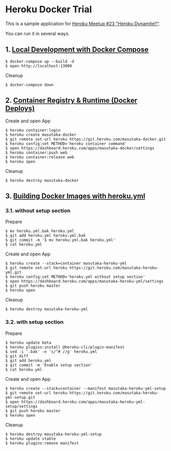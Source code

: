 # Heroku Docker Trial

This is a sample application for [Heroku Meetup #23 "Heroku Dynamite!!"](https://herokujp.doorkeeper.jp/events/82754).

You can run it in several ways.

## 1. [Local Development with Docker Compose](https://devcenter.heroku.com/articles/local-development-with-docker-compose)

    $ docker-compose up --build -d
    $ open http://localhost:13000

Cleanup

    $ docker-compose down

## 2. [Container Registry & Runtime (Docker Deploys)](https://devcenter.heroku.com/articles/container-registry-and-runtime)

Create and open App

    $ heroku container:login
    $ heroku create masutaka-docker
    $ git remote set-url heroku https://git.heroku.com/masutaka-docker.git
    $ heroku config:set METHOD='heroku container command'
    $ open https://dashboard.heroku.com/apps/masutaka-docker/settings
    $ heroku container:push web
    $ heroku container:release web
    $ heroku open

Cleanup

    $ heroku destroy masutaka-docker

## 3. [Building Docker Images with heroku.yml](https://devcenter.heroku.com/articles/build-docker-images-heroku-yml)

### 3.1. without setup section

Prepare

    $ mv heroku.yml.bak heroku.yml
    $ git add heroku.yml heroku.yml.bak
    $ git commit -m '$ mv heroku.yml.bak heroku.yml'
    $ cat heroku.yml

Create and open App

    $ heroku create --stack=container masutaka-heroku-yml
    $ git remote set-url heroku https://git.heroku.com/masutaka-heroku-yml.git
    $ heroku config:set METHOD='heroku.yml without setup section'
    $ open https://dashboard.heroku.com/apps/masutaka-heroku-yml/settings
    $ git push heroku master
    $ heroku open

Cleanup

    $ heroku destroy masutaka-heroku-yml

### 3.2. with setup section

Prepare

    $ heroku update beta
    $ heroku plugins:install @heroku-cli/plugin-manifest
    $ sed -i '.bak' -e 's/^# //g' heroku.yml
    $ git diff
    $ git add heroku.yml
    $ git commit -m 'Enable setup section'
    $ cat heroku.yml

Create and open App

    $ heroku create --stack=container --manifest masutaka-heroku-yml-setup
    $ git remote set-url heroku https://git.heroku.com/masutaka-heroku-yml-setup.git
    $ open https://dashboard.heroku.com/apps/masutaka-heroku-yml-setup/settings
    $ git push heroku master
    $ heroku open

Cleanup

    $ heroku destroy masutaka-heroku-yml-setup
    $ heroku update stable
    $ heroku plugins:remove manifest
